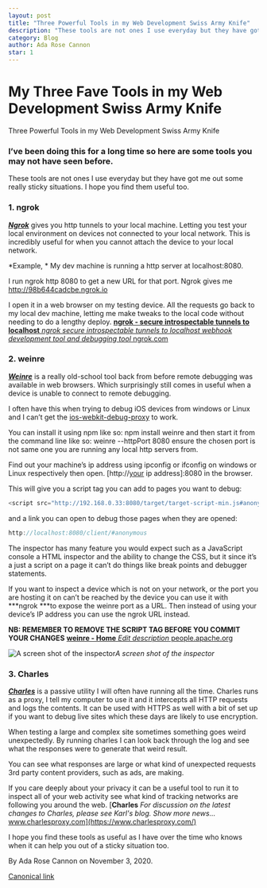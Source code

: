 ```yaml
---
layout: post
title: "Three Powerful Tools in my Web Development Swiss Army Knife"
description: "These tools are not ones I use everyday but they have got me out some really sticky situations. I hope you find them useful too."
category: Blog
author: Ada Rose Cannon
star: 1
---
```


# My Three Fave Tools in my Web Development Swiss Army Knife

Three Powerful Tools in my Web Development Swiss Army Knife

### I’ve been doing this for a long time so here are some tools you may not have seen before.

These tools are not ones I use everyday but they have got me out some really sticky situations. I hope you find them useful too.

### **1. ngrok**

***[Ngrok](https://ngrok.com)*** gives you http tunnels to your local machine. Letting you test your local environment on devices not connected to your local network. This is incredibly useful for when you cannot attach the device to your local network.

*Example, * My dev machine is running a http server at localhost:8080.

I run ngrok http 8080 to get a new URL for that port. Ngrok gives me http://98b644cadcbe.ngrok.io

I open it in a web browser on my testing device. All the requests go back to my local dev machine, letting me make tweaks to the local code without needing to do a lengthy deploy.
[**ngrok - secure introspectable tunnels to localhost**
*ngrok secure introspectable tunnels to localhost webhook development tool and debugging tool* ngrok.com](https://ngrok.com/)

### **2. weinre**

***[Weinre](https://people.apache.org/~pmuellr/weinre/docs/latest/Home.html)*** is a really old-school tool back from before remote debugging was available in web browsers. Which surprisingly still comes in useful when a device is unable to connect to remote debugging.

I often have this when trying to debug iOS devices from windows or Linux and I can’t get the [ios-webkit-debug-proxy](https://github.com/google/ios-webkit-debug-proxy) to work.

You can install it using npm like so: npm install weinre and then start it from the command line like so: weinre --httpPort 8080 ensure the chosen port is not same one you are running any local http servers from.

Find out your machine’s ip address using ipconfig or ifconfig on windows or Linux respectively then open. [http://[your](http://[your) ip address]:8080 in the browser.

This will give you a script tag you can add to pages you want to debug:

```javascript
<script src="http://192.168.0.33:8080/target/target-script-min.js#anonymous"></script>
```

and a link you can open to debug those pages when they are opened:

```javascript
http://localhost:8080/client/#anonymous
```

The inspector has many feature you would expect such as a JavaScript console a HTML inspector and the ability to change the CSS, but it since it’s a just a script on a page it can’t do things like break points and debugger statements.

If you want to inspect a device which is not on your network, or the port you are hosting it on can’t be reached by the device you can use it with ***ngrok ***to expose the weinre port as a URL. Then instead of using your device’s IP address you can use the ngrok URL instead.

**NB: REMEMBER TO REMOVE THE SCRIPT TAG BEFORE YOU COMMIT YOUR CHANGES**
[**weinre - Home**
*Edit description* people.apache.org](https://people.apache.org/~pmuellr/weinre/docs/latest/Home.html)

![A screen shot of the inspector](https://cdn-images-1.medium.com/max/2000/1*GjzndClI1Ds7hryyPuVxUw.png)*A screen shot of the inspector*

### **3. Charles**

***[Charles](http://www.charlesproxy.com)*** is a passive utility I will often have running all the time. Charles runs as a proxy, I tell my computer to use it and it intercepts all HTTP requests and logs the contents. It can be used with HTTPS as well with a bit of set up if you want to debug live sites which these days are likely to use encryption.

When testing a large and complex site sometimes something goes weird unexpectedly. By running charles I can look back through the log and see what the responses were to generate that weird result.

You can see what responses are large or what kind of unexpected requests 3rd party content providers, such as ads, are making.

If you care deeply about your privacy it can be a useful tool to run it to inspect all of your web activity see what kind of tracking networks are following you around the web.
[**Charles**
*For discussion on the latest changes to Charles, please see Karl's blog. Show more news...* www.charlesproxy.com](https://www.charlesproxy.com/)

I hope you find these tools as useful as I have over the time who knows when it can help you out of a sticky situation too.



By Ada Rose Cannon on November 3, 2020.

[Canonical link](https://medium.com/samsung-internet-dev/my-three-fave-tools-in-my-web-development-swiss-army-knife-2736098c8b3b)
